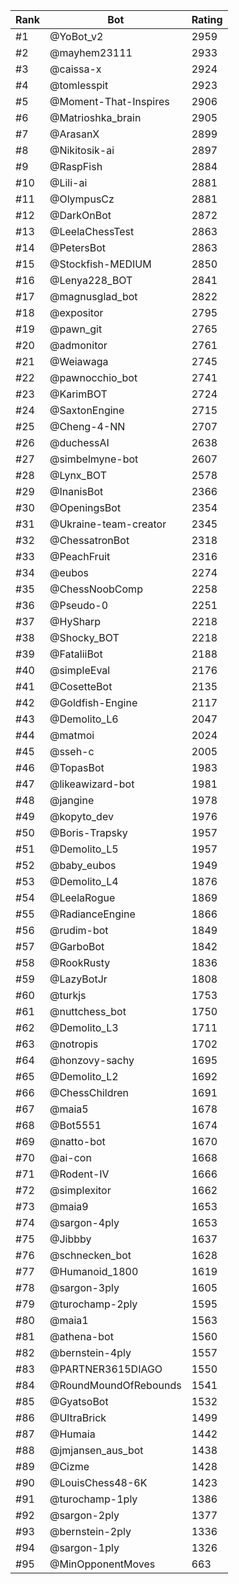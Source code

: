 Rank|Bot|Rating
---|---|---
#1|@YoBot_v2|2959
#2|@mayhem23111|2933
#3|@caissa-x|2924
#4|@tomlesspit|2923
#5|@Moment-That-Inspires|2906
#6|@Matrioshka_brain|2905
#7|@ArasanX|2899
#8|@Nikitosik-ai|2897
#9|@RaspFish|2884
#10|@Lili-ai|2881
#11|@OlympusCz|2881
#12|@DarkOnBot|2872
#13|@LeelaChessTest|2863
#14|@PetersBot|2863
#15|@Stockfish-MEDIUM|2850
#16|@Lenya228_BOT|2841
#17|@magnusglad_bot|2822
#18|@expositor|2795
#19|@pawn_git|2765
#20|@admonitor|2761
#21|@Weiawaga|2745
#22|@pawnocchio_bot|2741
#23|@KarimBOT|2724
#24|@SaxtonEngine|2715
#25|@Cheng-4-NN|2707
#26|@duchessAI|2638
#27|@simbelmyne-bot|2607
#28|@Lynx_BOT|2578
#29|@InanisBot|2366
#30|@OpeningsBot|2354
#31|@Ukraine-team-creator|2345
#32|@ChessatronBot|2318
#33|@PeachFruit|2316
#34|@eubos|2274
#35|@ChessNoobComp|2258
#36|@Pseudo-0|2251
#37|@HySharp|2218
#38|@Shocky_BOT|2218
#39|@FataliiBot|2188
#40|@simpleEval|2176
#41|@CosetteBot|2135
#42|@Goldfish-Engine|2117
#43|@Demolito_L6|2047
#44|@matmoi|2024
#45|@sseh-c|2005
#46|@TopasBot|1983
#47|@likeawizard-bot|1981
#48|@jangine|1978
#49|@kopyto_dev|1976
#50|@Boris-Trapsky|1957
#51|@Demolito_L5|1957
#52|@baby_eubos|1949
#53|@Demolito_L4|1876
#54|@LeelaRogue|1869
#55|@RadianceEngine|1866
#56|@rudim-bot|1849
#57|@GarboBot|1842
#58|@RookRusty|1836
#59|@LazyBotJr|1808
#60|@turkjs|1753
#61|@nuttchess_bot|1750
#62|@Demolito_L3|1711
#63|@notropis|1702
#64|@honzovy-sachy|1695
#65|@Demolito_L2|1692
#66|@ChessChildren|1691
#67|@maia5|1678
#68|@Bot5551|1674
#69|@natto-bot|1670
#70|@ai-con|1668
#71|@Rodent-IV|1666
#72|@simplexitor|1662
#73|@maia9|1653
#74|@sargon-4ply|1653
#75|@Jibbby|1637
#76|@schnecken_bot|1628
#77|@Humanoid_1800|1619
#78|@sargon-3ply|1605
#79|@turochamp-2ply|1595
#80|@maia1|1563
#81|@athena-bot|1560
#82|@bernstein-4ply|1557
#83|@PARTNER3615DIAGO|1550
#84|@RoundMoundOfRebounds|1541
#85|@GyatsoBot|1532
#86|@UltraBrick|1499
#87|@Humaia|1442
#88|@jmjansen_aus_bot|1438
#89|@Cizme|1428
#90|@LouisChess48-6K|1423
#91|@turochamp-1ply|1386
#92|@sargon-2ply|1377
#93|@bernstein-2ply|1336
#94|@sargon-1ply|1326
#95|@MinOpponentMoves|663
